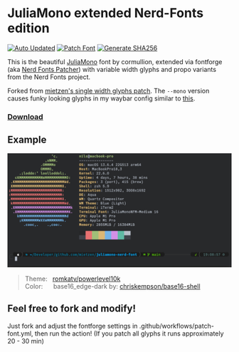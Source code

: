 # JuliaMono extended Nerd-Fonts edition
[![Auto Updated](https://github.com/dendarrion/juliamono-nerd-font-variant/actions/workflows/auto-update.yml/badge.svg)](https://github.com/dendarrion/juliamono-nerd-font-variant/actions/workflows/auto-update.yml) [![Patch Font](https://github.com/dendarrion/juliamono-nerd-font-variant/actions/workflows/patch-font.yml/badge.svg)](https://github.com/dendarrion/juliamono-nerd-font-variant/actions/workflows/patch-font.yml) [![Generate SHA256](https://github.com/dendarrion/juliamono-nerd-font-variant/actions/workflows/release_sha.yml/badge.svg)](https://github.com/dendarrion/juliamono-nerd-font-variant/actions/workflows/release_sha.yml)

This is the beautiful [JuliaMono](https://github.com/cormullion/juliamono) font by cormullion, extended via fontforge (aka [Nerd Fonts Patcher](https://github.com/ryanoasis/nerd-fonts#font-patcher)) with variable width glyphs and propo variants from the Nerd Fonts project.

Forked from [mietzen's single width glyphs patch](https://github.com/mietzen/juliamono-nerd-font). The `--mono` version causes funky looking glyphs in my waybar config similar to [this](https://old.reddit.com/r/voidlinux/comments/10o6yql/nerdfont_glyphs_too_small_on_waybar).

### [Download](https://github.com/mietzen/juliamono-nerd-font/releases/download/v0.054/font.zip)

## Example

![preview](./preview.png)

>Theme:&nbsp;&nbsp;&nbsp;[romkatv/powerlevel10k](https://github.com/romkatv/powerlevel10k)\
>Color:&nbsp;&nbsp;&nbsp;&nbsp;&nbsp;&nbsp;base16_edge-dark by: [chriskempson/base16-shell](https://github.com/chriskempson/base16-shell)

## Feel free to fork and modify!

Just fork and adjust the fontforge settings in .github/workflows/patch-font.yml, then run the action! (If you patch all glyphs it runs approximately 20 - 30 min)
